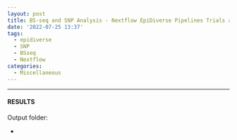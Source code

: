 ```yaml
---
layout: post
title: BS-seq and SNP Analysis - Nextflow EpiDiverse Pipelines Trials and Tribulations
date: '2022-07-25 13:37'
tags: 
  - epidiverse
  - SNP
  - BSseq
  - Nextflow
categories: 
  - Miscellaneous
---
```




---

#### RESULTS

Output folder:

- []()

